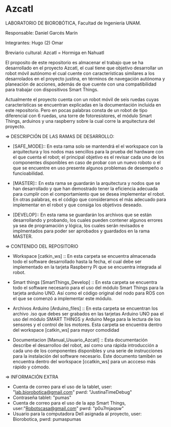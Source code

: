 # Azcatl
LABORATORIO DE BIOROBÓTICA, Facultad de Ingeniería UNAM.

Responsable: Daniel Garcés Marín

Integrantes:
            Hugo (2)
            Omar 
            
Breviario cultural: Azcatl = Hormiga en Nahuatl

El proposito de este repositorio es almacenar el trabajo que se ha desarrollado en el proyecto Azcatl, el cual tiene que objetivo desarrollar un robot móvil autónomo el cual cuente con características similares a los desarrolados en el proyecto justina, en términos de navegación autónoma y planeación de acciones, además de que cuente con una compatibilidad para trabajar con dispositivos Smart Things. 

Actualmente el proyecto cuenta con un robot móvil de seis ruedas cuyas características se encuentran explicadas en la documentación incluida en este repositorio. Pero en pocas palabras consta de un robot de tipo diferencial con 6 ruedas, una torre de fotoresistores, el módulo Smart Things, arduinos y una raspberry sobre la cual corre la arquitectura del proyecto.

=> DESCRIPCIÓN DE LAS RAMAS DE DESARROLLO:

- [SAFE_MODE]:: En esta rama solo se mantendrá el el workspace con la arquitectura y los nodos mas sencillos para la prueba del hardware con el que cuenta el robot; el principal objetivo es el revisar cada uno de los componentes disponibles en caso de probar con un nuevo roboto o el que se encuentre en uso presente algunos problemas de desempeño o funcioabilidad.

- [MASTER]:: En esta rama se guardarán la arquitectura y nodos que se han desarrollado y que han demostrado tener la eficiencia adecuada para cumplir con el comportamiento que se desea implementar el robot. En otras palabras, es el código que consideramos el más adecuado para implementar en el robot y que consiga los objetivos deseado.

- [DEVELOP]:: En esta rama se guardarán los archivos que se están desarrollando y probando, los cuales pueden contener algunos errores ya sea de programación y lógica, los cuales serán revisados e implmentados para poder ser aprobados y guardados en la rama MASTER.

=> CONTENIDO DEL REPOSITORIO

- Workspace [catkin_ws] :: En esta carpeta se encuentra almacenada todo el software desarrollado hasta la fecha, el cual debe ser implementado en la tarjeta Raspberry Pi que se encuentra integrada al robot.

- Smart things [SmartThings_Develop] :: En esta carpeta se encuentra todo el software necesario para el uso del módulo Smart Things para la tarjeta arduino UNO. Así como el código original del nodo para ROS con el que se comenzó a implementar este módulo.

- Archivos Arduino [Arduino_files] :: En esta carpeta se encuentran los archivo .iso que debes ser grabados en las tarjetas Arduino UNO paa el uso del módulo SMART THINGS y Arduino Mega para la lectura de los sensores y el control de los motores. Esta carpeta se encuentra dentro del workspace [catkin_ws] para mayor comodidad

- Documentacion [Manual_Usuario_Azcatl] :: Esta documentación describe el desarrolloo del robot, así como una rápida introducción a cada uno de los componentes disponibles y una serie de instrucciones para la instalación del software necesario. Este documento tamibén se encuentra dentro del workspace [ccatkin_ws] para un accceso más rápido y cómodo.

=> INFORMACIÓN EXTRA
- Cuenta de correo para el uso de la tablet, user: "lab.biorobotica@gmail.com"    pwrd: "JustinaTimeDebug" 
- Contraseña tablet: "pumas"
- Cuenta de correo para el uso de la app Smart Things, user:"Robotscasa@gmail.com"  pwrd: "p0u7mjaqsw"
- Usuario para la computadora Dell asignada al proyecto, user: Biorobotica, pwrd: pumaspumas

